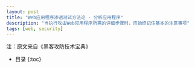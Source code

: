 ```yaml
---
layout: post
title: "Web应用程序渗透测试方法论 - 分析应用程序"
description: "当执行攻击Web应用程序所需的详细步骤时，应始终记住基本的注意事项"
tags: [web, security]
---
```

注：原文来自《黑客攻防技术宝典》

* 目录
{:toc}